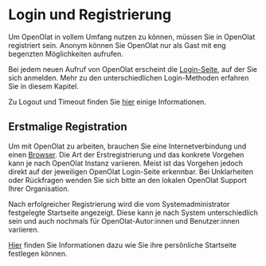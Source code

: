 # Login und Registrierung

Um OpenOlat in vollem Umfang nutzen zu können, müssen Sie in OpenOlat registriert sein. Anonym können Sie OpenOlat nur als Gast mit eng begenzten Möglichkeiten aufrufen. 

Bei jedem neuen Aufruf von OpenOlat erscheint die [Login-Seite](Login_Page.de.md), auf der Sie sich anmelden. Mehr zu den unterschiedlichen Login-Methoden erfahren Sie in diesem Kapitel.

Zu Logout und Timeout finden Sie [hier](../basic_concepts/Session_Timeout_and_Logout.de.md) einige Informationen.


## Erstmalige Registration

Um mit OpenOlat zu arbeiten, brauchen Sie eine Internetverbindung und einen
[Browser](Login_Page.de.md#Login-Seite-login_browsercheck). Die Art der
Erstregistrierung und das konkrete Vorgehen kann je nach OpenOlat Instanz
variieren. Meist ist das Vorgehen jedoch direkt auf der jeweiligen OpenOlat
Login-Seite erkennbar. Bei Unklarheiten oder Rückfragen wenden Sie sich bitte
an den lokalen OpenOlat Support Ihrer Organisation.

Nach erfolgreicher Registrierung wird die vom Systemadministrator festgelegte
Startseite angezeigt. Diese kann je nach System unterschiedlich sein und auch
nochmals für OpenOlat-Autor:innen und Benutzer:innen variieren.

[Hier](../personal_menu/Configuration.de.md#general) finden Sie
Informationen dazu wie Sie ihre persönliche Startseite festlegen können.

